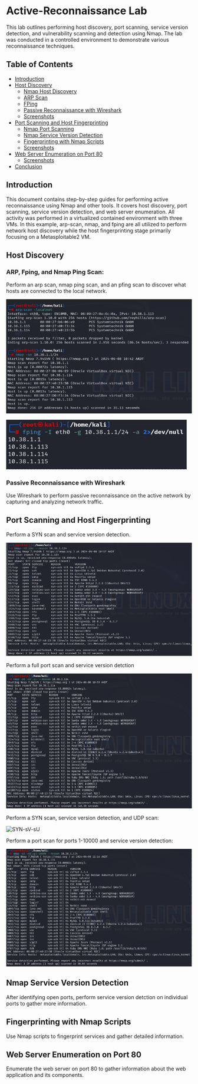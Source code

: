 # Active-Reconnaissance Lab

This lab outlines performing host discovery, port scanning, service version detection, and vulnerability scanning and detection using Nmap. The lab was conducted in a controlled environment to demonstrate various reconnaissance techniques.

## Table of Contents

- [Introduction](#introduction)
- [Host Discovery](#host-discovery)
  - [Nmap Host Discovery](#nmap-host-discovery)
  - [ARP Scan](#arp-scan)
  - [FPing](#fping)
  - [Passive Reconnaissance with Wireshark](#passive-reconnaissance-with-wireshark)
  - [Screenshots](#screenshots-host-discovery)
- [Port Scanning and Host Fingerprinting](#port-scanning-and-host-fingerprinting)
  - [Nmap Port Scanning](#nmap-port-scanning)
  - [Nmap Service Version Detection](#nmap-service-version-detection)
  - [Fingerprinting with Nmap Scripts](#fingerprinting-with-nmap-scripts)
  - [Screenshots](#screenshots-port-scanning)
- [Web Server Enumeration on Port 80](#web-server-enumeration-on-port-80)
  - [Screenshots](#screenshots-web-server-enumeration)
- [Conclusion](#conclusion)


## Introduction

This document contains step-by-step guides for performing active reconnaissance using Nmap and other tools. It covers host discovery, port scanning, service version detection, and web server enumeration. All activity was performed in a virtualized contained environment with three VMs. In this example, arp-scan, nmap, and fping are all utilized to perform network host discovery while the host fingerprinting stage primarily focusing on a Metasploitable2 VM.

## Host Discovery

### ARP, Fping, and Nmap Ping Scan:

Perform an arp scan, nmap ping scan, and an pfing scan to discover what hosts are connected to the local network. 

![arp-scan-nmap-sn](images/arp-scan-nmap-sn.png)

![fping](images/fping.png)


### Passive Reconnaissance with Wireshark

Use Wireshark to perform passive reconnaissance on the active network by capturing and analyzing network traffic. 


## Port Scanning and Host Fingerprinting

Perform a SYN scan and service version detection. 

![Port Scanning and Service Detection](images/Port%20Scanning%20and%20Service%20Detection.png)



Perform a full port scan and service version detction

![Full Port Scan](images/Full%20Port%20Scan.png)


Perform a SYN scan, service version detection, and UDP scan: 

![SYN-sV-sU](SYN-sV-sU.png)


Perform a port scan for ports 1-10000 and service version detection: 

![p1-10000](images/p1-10000.png)


## Nmap Service Version Detection

After identifying open ports, perform service version detction on individual ports to gather more information. 

## Fingerprinting with Nmap Scripts

Use Nmap scripts to fingerprint services and gather detailed information. 


## Web Server Enumeration on Port 80

Enumerate the web server on port 80 to gather information about the web application and its components. 













